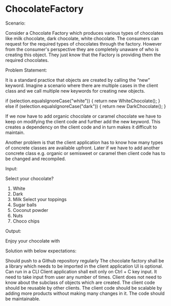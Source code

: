 # ChocolateFactory
Scenario:

Consider a Chocolate Factory which produces various types of chocolates like milk chocolate, dark chocolate, white chocolate. The consumers can request for the required types of chocolates through the factory. However from the consumer's perspective they are completely unaware of who is creating this object. They just know that the Factory is providing them the required chocolates.

Problem Statement:

It is a standard practice that objects are created by calling the “new” keyword. Imagine a scenario where there are multiple cases in the client class and we call multiple new keywords for creating new objects.

if (selection.equalsIgnoreCase("white")) {
   return new WhiteChocolate();
  } else if (selection.equalsIgnoreCase("dark")) {
   return new DarkChocolate();
  }

If we now have to add organic chocolate or caramel chocolate we have to keep on modifying the client code and further add the new keyword. This creates a dependency on the client code and in turn makes it difficult to maintain.

Another problem is that the client application has to know how many types of concrete classes are available upfront. Later if we have to add another concrete class e.g. organic or semisweet or caramel then client code has to be changed and recompiled.

Input:

Select your chocolate?
1. White
2. Dark
3. Milk
Select your toppings
1. Sugar balls
2. Coconut powder
3. Nuts
4. Choco chips

Output:

Enjoy your <type> chocolate with <topping> 


Solution with below expectations:

Should push to a Github repository regularly
The chocolate factory shall be a library which needs to be imported in the client application
UI is optional. Can run in a CLI
Client application shall exit only on Ctrl + C key input. It need to take input from user any number of times.
Client does not need to know about the subclass of objects which are created.
The client code should be reusable by other clients.
The client code should be scalable by adding more products without making many changes in it.
The code should be maintainable.
